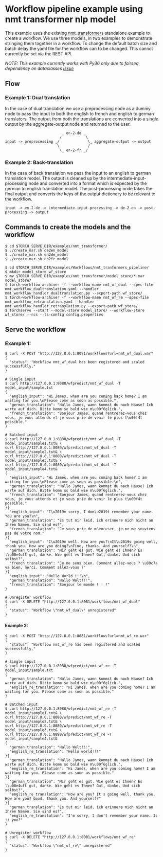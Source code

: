 # Workflow pipeline example using nmt transformer nlp model

This example uses the existing [nmt_transformers](../../nmt_transformer) standalone example to create a workflow. We use three models, in two examples to demonstrate stringing them together in a workflow.
To change the default batch size and batch delay the yaml file for the workflow can to be changed. This cannot currently be set via the REST API.

_NOTE: This example currently works with Py36 only due to fairseq dependency on dataclasses [issue](https://github.com/huggingface/transformers/issues/8638#issuecomment-790772391)_

## Flow

### Example 1: Dual translation

In the case of dual translation we use a preprocessing node as a dummy node to pass the input to both the english to french and english to german translators. The output from both the translations are converted into a single output by the aggregate-output node and returned to the user.

```
                          _ en-2-de _
                         /           \
input -> preprocessing _/             \_ aggregate-output -> output
                        \             /
                         \_ en-2-fr _/
```

### Example 2: Back-translation

In the case of back translation we pass the input to an english to german translation model. The output is cleaned up by the intermediate-input-processing node and converted into a format which is expected by the german to english translation model. The post-processing node takes the final output and converts the keys of the output dictionary to be relevant to the workflow.

```
input -> en-2-de -> intermediate-input-processing -> de-2-en -> post-processing -> output
```

## Commands to create the models and the workflow
```
$ cd $TORCH_SERVE_DIR/examples/nmt_transformer/
$ ./create_mar.sh de2en_model
$ ./create_mar.sh en2de_model
$ ./create_mar.sh en2fr_model

$ cd $TORCH_SERVE_DIR/examples/Workflows/nmt_tranformers_pipeline/
$ mkdir model_store wf_store
$ mv $TORCH_SERVE_DIR/examples/nmt_transformer/model_store/*.mar model_store/
$ torch-workflow-archiver -f --workflow-name nmt_wf_dual --spec-file nmt_workflow_dualtranslation.yaml --handler nmt_workflow_handler_dualtranslation.py --export-path wf_store/
$ torch-workflow-archiver -f --workflow-name nmt_wf_re --spec-file nmt_workflow_retranslation.yaml --handler nmt_workflow_handler_retranslation.py --export-path wf_store/
$ torchserve --start --model-store model_store/ --workflow-store wf_store/ --ncs --ts-config config.properties
```

## Serve the workflow
### Example 1:
```
$ curl -X POST "http://127.0.0.1:8081/workflows?url=nmt_wf_dual.war"
{
  "status": "Workflow nmt_wf_dual has been registered and scaled successfully."
}

# Single input
$ curl http://127.0.0.1:8080/wfpredict/nmt_wf_dual -T model_input/sample.txt
{
  "english_input": "Hi James, when are you coming back home? I am waiting for you.\nPlease come as soon as possible.",
  "german_translation": "Hallo James, wann kommst du nach Hause? Ich warte auf dich. Bitte komm so bald wie m\u00f6glich.",
  "french_translation": "Bonjour James, quand rentrerez-vous chez vous, je vous attends et je vous prie de venir le plus t\u00f4t possible."
}

# Batched input
$ curl http://127.0.0.1:8080/wfpredict/nmt_wf_dual -T model_input/sample1.txt& \
curl http://127.0.0.1:8080/wfpredict/nmt_wf_dual -T model_input/sample2.txt& \
curl http://127.0.0.1:8080/wfpredict/nmt_wf_dual -T model_input/sample3.txt& \
curl http://127.0.0.1:8080/wfpredict/nmt_wf_dual -T model_input/sample4.txt&
{
  "english_input": "Hi James, when are you coming back home? I am waiting for you.\nPlease come as soon as possible.\n",
  "german_translation": "Hallo James, wann kommst du nach Hause? Ich warte auf dich. Bitte komm so bald wie m\u00f6glich.",
  "french_translation": "Bonjour James, quand rentrerez-vous chez vous, je vous attends et je vous prie de venir le plus t\u00f4t possible."
}{
  "english_input": "I\u2019m sorry, I don\u2019t remember your name. You are you?\n",
  "german_translation": "Es tut mir leid, ich erinnere mich nicht an Ihren Namen. Sie sind es?",
  "french_translation": "Je vous prie de m'excuser, je ne me souviens pas de votre nom."
}{
  "english_input": "I\u2019m well. How are you?\nIt\u2019s going well, thank you. How are you doing?\nFine, thanks. And yourself?\n",
  "german_translation": "Mir geht es gut. Wie geht es Ihnen? Es l\u00e4uft gut, danke. Wie geht es Ihnen? Gut, danke. Und sich selbst?",
  "french_translation": "Je me sens bien. Comment allez-vous ? \u00c7a va bien, merci. Comment allez-vous ?"
}{
  "english_input": "Hello World !!!\n",
  "german_translation": "Hallo Welt!!!",
  "french_translation": "Bonjour le monde ! ! !"
}

# Unregister workflow
$ curl -X DELETE "http://127.0.0.1:8081/workflows/nmt_wf_dual"
{
  "status": "Workflow \"nmt_wf_dual\" unregistered"
}
```

#### Example 2:
```
$ curl -X POST "http://127.0.0.1:8081/workflows?url=nmt_wf_re.war"
{
  "status": "Workflow nmt_wf_re has been registered and scaled successfully."
}

# Single input
$ curl http://127.0.0.1:8080/wfpredict/nmt_wf_re -T model_input/sample.txt
{
  "german_translation": "Hallo James, wann kommst du nach Hause? Ich warte auf dich. Bitte komm so bald wie m\u00f6glich.",
  "english_re_translation": "Hi James, when are you coming home? I am waiting for you. Please come as soon as possible."
}

# Batched input
$ curl http://127.0.0.1:8080/wfpredict/nmt_wf_re -T model_input/sample1.txt& \
curl http://127.0.0.1:8080/wfpredict/nmt_wf_re -T model_input/sample2.txt& \
curl http://127.0.0.1:8080/wfpredict/nmt_wf_re -T model_input/sample3.txt& \
curl http://127.0.0.1:8080/wfpredict/nmt_wf_re -T model_input/sample4.txt&
{
  "german_translation": "Hallo Welt!!!",
  "english_re_translation": "Hello world!!!"
}{
  "german_translation": "Hallo James, wann kommst du nach Hause? Ich warte auf dich. Bitte komm so bald wie m\u00f6glich.",
  "english_re_translation": "Hi James, when are you coming home? I am waiting for you. Please come as soon as possible."
}{
  "german_translation": "Mir geht es gut. Wie geht es Ihnen? Es l\u00e4uft gut, danke. Wie geht es Ihnen? Gut, danke. Und sich selbst?",
  "english_re_translation": "How are you? It's going well, thank you. How are you? Good, thank you. And yourself?"
}{
  "german_translation": "Es tut mir leid, ich erinnere mich nicht an Ihren Namen. Sie sind es?",
  "english_re_translation": "I'm sorry, I don't remember your name. Is it you?"
}

# Unregister workflow
$ curl -X DELETE "http://127.0.0.1:8081/workflows/nmt_wf_re"
{
  "status": "Workflow \"nmt_wf_re\" unregistered"
}
```
